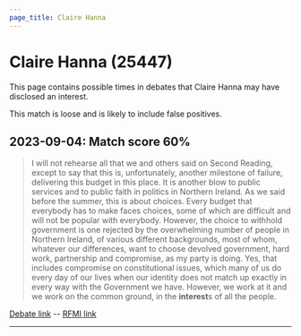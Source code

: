 ```yaml
---
page_title: Claire Hanna
---
```


# Claire Hanna  (25447)

This page contains possible times in debates that Claire Hanna may have disclosed an interest.

This match is loose and is likely to include false positives. 



## 2023-09-04: Match score 60%

>I will not rehearse all that we and others said on Second Reading, except to say that this is, unfortunately, another milestone of failure, delivering this budget in this place. It is another blow to public services and to public faith in politics in Northern Ireland. As we said before the summer, this is about choices. Every budget that everybody has to make faces choices, some of which are difficult and will not be popular with everybody. However, the choice to withhold government is one rejected by the overwhelming number of people in Northern Ireland, of various different backgrounds, most of whom, whatever our differences, want to  choose devolved government, hard work, partnership  and compromise, as my party is doing. Yes, that includes compromise on constitutional issues, which many of us do every day of our lives when our identity does not match up exactly in every way with the Government we have. However, we work at it and we work on the common ground, in the **interest**s of all the people.

[Debate link](https://www.theyworkforyou.com/debates/?id=2023-09-04c.150.0)  --  [RFMI link](https://www.theyworkforyou.com/mp/25447/register)


---

